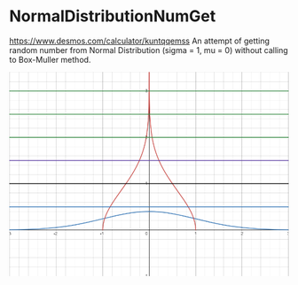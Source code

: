 # NormalDistributionNumGet
https://www.desmos.com/calculator/kuntqqemss
An attempt of getting random number from Normal Distribution (sigma = 1, mu = 0) without calling to Box-Muller method.

![Sample](Sample.png)
